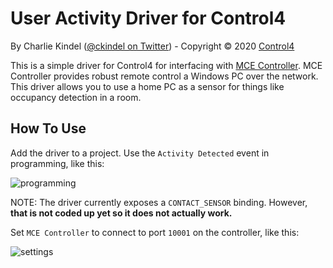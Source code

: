 # User Activity Driver for Control4

By Charlie Kindel ([@ckindel on Twitter](http://www.twitter.com/ckindel)) - Copyright © 2020 [Control4](http://www.contol4.com)

This is a simple driver for Control4 for interfacing with [MCE Controller](https://github.com/tig/mcec). MCE Controller provides robust remote control a Windows PC over the network. This driver allows you to use a home PC as a sensor for things like occupancy detection in a room.

## How To Use
Add the driver to a project. Use the `Activity Detected` event in programming, like this:

![programming](https://i.imgur.com/v8wmZm6.png)

NOTE: The driver currently exposes a `CONTACT_SENSOR` binding. However, **that is not coded up yet so it does not actually work.**

Set `MCE Controller` to connect to port `10001` on the controller, like this:

![settings](https://i.imgur.com/fKvFURM.png)


